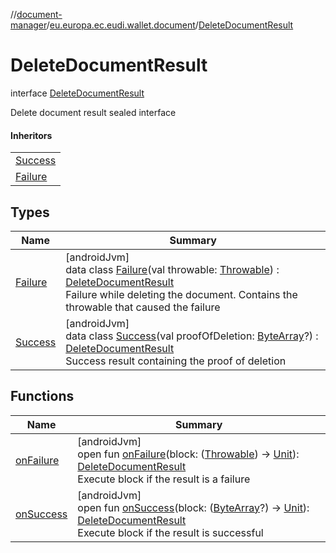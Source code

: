//[document-manager](../../../index.md)/[eu.europa.ec.eudi.wallet.document](../index.md)/[DeleteDocumentResult](index.md)

# DeleteDocumentResult

interface [DeleteDocumentResult](index.md)

Delete document result sealed interface

#### Inheritors

|                              |
|------------------------------|
| [Success](-success/index.md) |
| [Failure](-failure/index.md) |

## Types

| Name                         | Summary                                                                                                                                                                                                                                                                                  |
|------------------------------|------------------------------------------------------------------------------------------------------------------------------------------------------------------------------------------------------------------------------------------------------------------------------------------|
| [Failure](-failure/index.md) | [androidJvm]<br>data class [Failure](-failure/index.md)(val throwable: [Throwable](https://kotlinlang.org/api/latest/jvm/stdlib/kotlin/-throwable/index.html)) : [DeleteDocumentResult](index.md)<br>Failure while deleting the document. Contains the throwable that caused the failure |
| [Success](-success/index.md) | [androidJvm]<br>data class [Success](-success/index.md)(val proofOfDeletion: [ByteArray](https://kotlinlang.org/api/latest/jvm/stdlib/kotlin/-byte-array/index.html)?) : [DeleteDocumentResult](index.md)<br>Success result containing the proof of deletion                             |

## Functions

| Name                       | Summary                                                                                                                                                                                                                                                                                                                  |
|----------------------------|--------------------------------------------------------------------------------------------------------------------------------------------------------------------------------------------------------------------------------------------------------------------------------------------------------------------------|
| [onFailure](on-failure.md) | [androidJvm]<br>open fun [onFailure](on-failure.md)(block: ([Throwable](https://kotlinlang.org/api/latest/jvm/stdlib/kotlin/-throwable/index.html)) -&gt; [Unit](https://kotlinlang.org/api/latest/jvm/stdlib/kotlin/-unit/index.html)): [DeleteDocumentResult](index.md)<br>Execute block if the result is a failure    |
| [onSuccess](on-success.md) | [androidJvm]<br>open fun [onSuccess](on-success.md)(block: ([ByteArray](https://kotlinlang.org/api/latest/jvm/stdlib/kotlin/-byte-array/index.html)?) -&gt; [Unit](https://kotlinlang.org/api/latest/jvm/stdlib/kotlin/-unit/index.html)): [DeleteDocumentResult](index.md)<br>Execute block if the result is successful |
